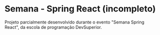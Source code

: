 # Semana - Spring React (incompleto)

Projeto parcialmente desenvolvido durante o evento "Semana Spring React", da escola de programação DevSuperior.
